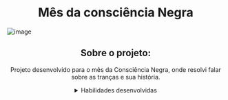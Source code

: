 <h1 align="center"> Mês da consciência Negra</h1>
  
![image](https://github.com/MarianaRodriguesTech/Curso-Dev-Web-Full-Stack/assets/141480630/e3f238a1-7113-4bfc-9587-450ae6a21245)




<div align="center">

## Sobre o projeto:


<p>Projeto desenvolvido para o mês da Consciência Negra, onde resolvi falar sobre as tranças e sua história.</p>

<details>
<summary>Habilidades desenvolvidas</summary>
  
- HTML

- CSS

- Adição de mídias
  
</details>

</div>

